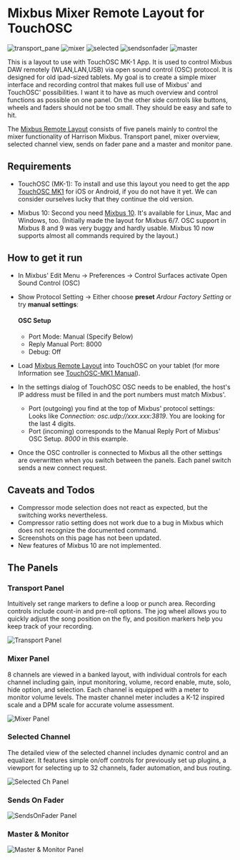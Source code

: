 # Mixbus Mixer Remote Layout for TouchOSC
![transport_pane](https://user-images.githubusercontent.com/8352411/122967358-ac06b380-d38a-11eb-8baf-3a3c00b04ea8.jpg) ![mixer](https://user-images.githubusercontent.com/8352411/122967379-b163fe00-d38a-11eb-918f-c9a23c9bb488.jpg) ![selected](https://user-images.githubusercontent.com/8352411/122967426-bde85680-d38a-11eb-8b61-6922929972ee.jpg) ![sendsonfader](https://user-images.githubusercontent.com/8352411/122967402-b6c14880-d38a-11eb-88d7-613618bef66f.jpg) ![master](https://user-images.githubusercontent.com/8352411/122967464-c50f6480-d38a-11eb-9084-78e5f298d168.jpg)

This is a layout to use with TouchOSC MK-1 App. It is used to control Mixbus DAW remotely (WLAN,LAN,USB) via open sound control (OSC) protocol. It is designed for old ipad-sized tablets.
My goal is to create a simple mixer interface and recording control that makes full use of Mixbus' and TouchOSC' possibilities.
I want it to have as much overview and control functions as possible on one panel. On the other side controls like buttons, wheels and faders should not be too small. They should be easy and safe to hit. 

The [Mixbus Remote Layout](mixbus10remote-0.1.touchosc) consists of five panels mainly to control the mixer functionality of Harrison Mixbus.
Transport panel, mixer overview, selected channel view, sends on fader pane and a master and monitor pane.

## Requirements
- TouchOSC (MK-1): To install and use this layout you need to get the app [TouchOSC MK1](https://hexler.net/touchosc-mk1) for iOS or Android, if you do not have it yet. We can consider ourselves lucky that they continue the old version.

- Mixbus 10: Second you need [Mixbus 10](https://store.harrisonaudio.com/all-products/mixbus-10). It's available for Linux, Mac and Windows, too.
(Initially made the layout for Mixbus 6/7. OSC support in Mixbus 8 and 9 was very buggy and hardly usable.
Mixbus 10 now supports almost all commands required by the layout.)

## How to get it run
- In Mixbus' Edit Menu -> Preferences -> Control Surfaces activate Open Sound Control (OSC)
- Show Protocol Setting -> Either choose **preset** _Ardour Factory Setting_ or try **manual settings**:
  
   #### OSC Setup
   - Port Mode: Manual (Specify Below)
   - Reply Manual Port: 8000
   - Debug: Off  

- Load [Mixbus Remote Layout](mixbus10remote-0.1.touchosc) into TouchOSC on your tablet (for more Information see [TouchOSC-MK1 Manual](https://hexler.net/touchosc-mk1/manual/configuration-layout)).
- In the settings dialog of TouchOSC OSC needs to be enabled, the host's IP address must be filled in and the port numbers must match Mixbus'.
    - Port (outgoing) you find at the top of Mixbus' protocol settings: Looks like *Connection: osc.udp://xxx.xxx:3819*. You are looking for the last 4 digits.
    - Port (incoming) corresponds to the Manual Reply Port of Mixbus' OSC Setup. *8000* in this example.
- Once the OSC controller is connected to Mixbus all the other settings are overwritten when you switch between the panels. Each panel switch sends a new connect request.

## Caveats and Todos
  - Compressor mode selection does not react as expected, but the switching works nevertheless.
  - Compressor ratio setting does not work due to a bug in Mixbus which does not recognize the documented command.
  - Screenshots on this page has not been updated.
  - New features of Mixbus 10 are not implemented.

## The Panels

### Transport Panel
Intuitively set range markers to define a loop or punch area. Recording controls include count-in and pre-roll options. The jog wheel allows you to quickly adjust the song position on the fly, and position markers help you keep track of your recording.

![Transport Panel](https://user-images.githubusercontent.com/8352411/121231631-e81d1d00-c890-11eb-8c43-772d1d2f67c7.png)

### Mixer Panel
8 channels are viewed in a banked layout, with individual controls for each channel including gain, input monitoring, volume, record enable, mute, solo, hide option, and selection. Each channel is equipped with a meter to monitor volume levels. The master channel meter includes a K-12 inspired scale and a DPM scale for accurate volume assessment.

![Mixer Panel](https://user-images.githubusercontent.com/8352411/122676475-93f23100-d1de-11eb-834a-de836ea1f262.png)

### Selected Channel
The detailed view of the selected channel includes dynamic control and an equalizer. It features simple on/off controls for previously set up plugins, a viewport for selecting up to 32 channels, fader automation, and bus routing.

![Selected Ch Panel](https://user-images.githubusercontent.com/8352411/121231949-519d2b80-c891-11eb-8196-3f68af1e6152.png)

### Sends On Fader
![SendsOnFader Panel](https://user-images.githubusercontent.com/8352411/121232018-67aaec00-c891-11eb-9563-539e6b8ebce3.png)

### Master & Monitor
![Master & Monitor Panel](https://user-images.githubusercontent.com/8352411/122688020-0c2a1800-d21a-11eb-8070-db50ddfdb538.png)
